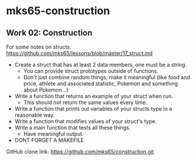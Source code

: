 # mks65-construction

## Work 02: Construction
For some notes on structs: https://github.com/mks65/lessons/blob/master/17_struct.md
- Create a struct that has at least 2 data members, one must be a string.
  - You can provide struct prototypes outside of functions.
  - Don't just combine random things, make it meaningful (like food and price, athlete and associated statistic, Pokemon and something about Pokemon ..)
- Write a function that returns an example of your struct when run.
  - This should not return the same values every time.
- Write a function that prints out variables of your structs type in a reasonable way.
- Write a function that modifies values of your struct's type.
- Write a main function that tests all these things.
  - Have meaningful output.
- DONT FORGET A MAKEFILE

GitHub clone link: https://github.com/mks65/construction.git